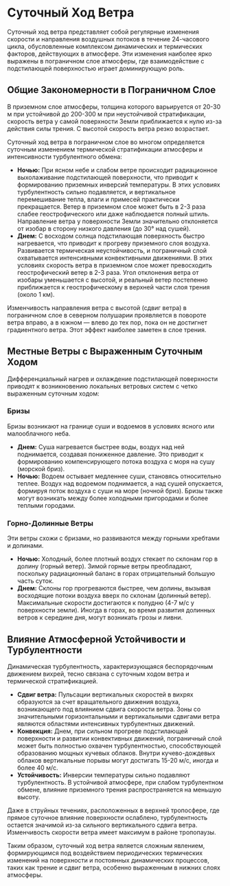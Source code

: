 # Суточный Ход Ветра

Суточный ход ветра представляет собой регулярные изменения скорости и направления воздушных потоков в течение 24-часового цикла, обусловленные комплексом динамических и термических факторов, действующих в атмосфере. Эти изменения наиболее ярко выражены в пограничном слое атмосферы, где взаимодействие с подстилающей поверхностью играет доминирующую роль.

## Общие Закономерности в Пограничном Слоe

В приземном слое атмосферы, толщина которого варьируется от 20-30 м при устойчивой до 200-300 м при неустойчивой стратификации, скорость ветра у самой поверхности Земли приближается к нулю из-за действия силы трения. С высотой скорость ветра резко возрастает.

Суточный ход ветра в пограничном слое во многом определяется суточным изменением термической стратификации атмосферы и интенсивности турбулентного обмена:

* **Ночью:** При ясном небе и слабом ветре происходит радиационное выхолаживание подстилающей поверхности, что приводит к формированию приземных инверсий температуры. В этих условиях турбулентность сильно подавляется, и вертикальное перемешивание тепла, влаги и примесей практически прекращается. Ветер в приземном слое может быть в 2-3 раза слабее геострофического или даже наблюдается полный штиль. Направление ветра у поверхности Земли значительно отклоняется от изобар в сторону низкого давления (до 30° над сушей).
* **Днем:** С восходом солнца подстилающая поверхность быстро нагревается, что приводит к прогреву приземного слоя воздуха. Развивается термическая неустойчивость, и пограничный слой охватывается интенсивными конвективными движениями. В этих условиях скорость ветра в приземном слое может превосходить геострофический ветер в 2-3 раза. Угол отклонения ветра от изобары уменьшается с высотой, и реальный ветер постепенно приближается к геострофическому в верхней части слоя трения (около 1 км).

Изменчивость направления ветра с высотой (сдвиг ветра) в пограничном слое в северном полушарии проявляется в повороте ветра вправо, а в южном — влево до тех пор, пока он не достигнет градиентного ветра. Этот эффект наиболее заметен в слое трения.

## Местные Ветры с Выраженным Суточным Ходом

Дифференциальный нагрев и охлаждение подстилающей поверхности приводят к возникновению локальных ветровых систем с четко выраженным суточным ходом:

### Бризы

Бризы возникают на границе суши и водоемов в условиях ясного или малооблачного неба.

* **Днем:** Суша нагревается быстрее воды, воздух над ней поднимается, создавая пониженное давление. Это приводит к формированию компенсирующего потока воздуха с моря на сушу (морской бриз).
* **Ночью:** Водоем остывает медленнее суши, становясь относительно теплее. Воздух над водоемом поднимается, а над сушей опускается, формируя поток воздуха с суши на море (ночной бриз).
Бризы также могут возникать между более холодными пригородами и более теплыми городами.

### Горно-Долинные Ветры

Эти ветры схожи с бризами, но развиваются между горными хребтами и долинами.

* **Ночью:** Холодный, более плотный воздух стекает по склонам гор в долину (горный ветер). Зимой горные ветры преобладают, поскольку радиационный баланс в горах отрицательный большую часть суток.
* **Днем:** Склоны гор прогреваются быстрее, чем долины, вызывая восходящие потоки воздуха вверх по склонам (долинный ветер). Максимальные скорости достигаются к полудню (4-7 м/с у поверхности земли).
Иногда в горах, во время развития долинных ветров к середине дня, могут возникать грозы и ливни.

## Влияние Атмосферной Устойчивости и Турбулентности

Динамическая турбулентность, характеризующаяся беспорядочным движением вихрей, тесно связана с суточным ходом ветра и термической стратификацией.

* **Сдвиг ветра:** Пульсации вертикальных скоростей в вихрях образуются за счет вращательного движения воздуха, возникающего под влиянием сдвига скорости ветра. Зоны со значительными горизонтальными и вертикальными сдвигами ветра являются областями интенсивных турбулентных движений.
* **Конвекция:** Днем, при сильном прогреве подстилающей поверхности и развитии конвективных движений, пограничный слой может быть полностью охвачен турбулентностью, способствующей образованию мощных кучевых облаков. Внутри кучево-дождевых облаков вертикальные порывы могут достигать 15-20 м/с, иногда и более 40 м/с.
* **Устойчивость:** Инверсии температуры сильно подавляют турбулентность. В устойчивой атмосфере, при слабом турбулентном обмене, влияние приземного трения распространяется на меньшую высоту.

Даже в струйных течениях, расположенных в верхней тропосфере, где прямое суточное влияние поверхности ослаблено, турбулентность остается значимой из-за сильного вертикального сдвига ветра. Изменчивость скорости ветра имеет максимум в районе тропопаузы.

Таким образом, суточный ход ветра является сложным явлением, формирующимся под воздействием периодических термических изменений на поверхности и постоянных динамических процессов, таких как трение и сдвиг ветра, особенно выраженным в нижних слоях атмосферы.
